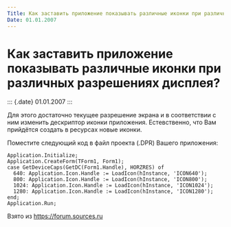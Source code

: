```yaml
---
Title: Как заставить приложение показывать различные иконки при различных разрешениях дисплея?
Date: 01.01.2007
---
```



Как заставить приложение показывать различные иконки при различных разрешениях дисплея?
=======================================================================================

::: {.date}
01.01.2007
:::

Для этого достаточно текущее разрешение экрана и в соответствии с ним
изменить дескриптор иконки приложения. Естевственно, что Вам прийдётся
создать в ресурсах новые иконки.

Поместите следующий код в файл проекта (.DPR) Вашего приложения:

    Application.Initialize;
    Application.CreateForm(TForm1, Form1);
    case GetDeviceCaps(GetDC(Form1.Handle), HORZRES) of
      640: Application.Icon.Handle := LoadIcon(hInstance, 'ICON640');
      800: Application.Icon.Handle := LoadIcon(hInstance, 'ICON800');
      1024: Application.Icon.Handle := LoadIcon(hInstance, 'ICON1024');
      1280: Application.Icon.Handle := LoadIcon(hInstance, 'ICON1280');
    end;
    Application.Run;

Взято из <https://forum.sources.ru>
